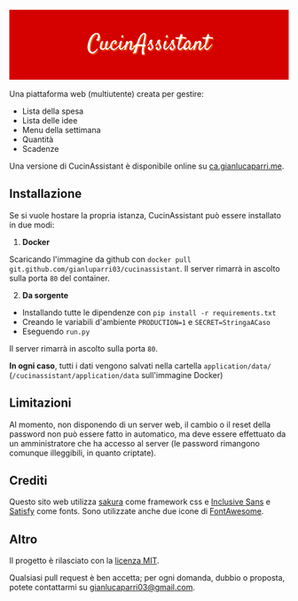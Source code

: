 ![CucinAssistant](application/static/banner.png)

Una piattaforma web (multiutente) creata per gestire:

- Lista della spesa
- Lista delle idee
- Menu della settimana
- Quantità
- Scadenze

Una versione di CucinAssistant è disponibile online su [ca.gianlucaparri.me](https://ca.gianlucaparri.me).

## Installazione

Se si vuole hostare la propria istanza, CucinAssistant può essere installato in due modi:

1. **Docker**

Scaricando l'immagine da github con `docker pull git.github.com/gianluparri03/cucinassistant`.
Il server rimarrà in ascolto sulla porta `80` del container.


2. **Da sorgente**

- Installando tutte le dipendenze con `pip install -r requirements.txt`
- Creando le variabili d'ambiente `PRODUCTION=1` e `SECRET=StringaACaso`
- Eseguendo `run.py`

Il server rimarrà in ascolto sulla porta `80`.

**In ogni caso**, tutti i dati vengono salvati nella cartella `application/data/` (`/cucinassistant/application/data` sull'immagine Docker)

## Limitazioni

Al momento, non disponendo di un server web, il cambio o il reset della password non può essere fatto in automatico, ma deve
essere effettuato da un amministratore che ha accesso al server (le password rimangono comunque illeggibili, in quanto criptate).

## Crediti

Questo sito web utilizza [sakura](https://github.com/oxalorg/sakura) come framework css e [Inclusive Sans](https://fonts.google.com/specimen/Inclusive+Sans?query=inclusive+sans)
e [Satisfy](https://fonts.google.com/specimen/Satisfy?query=satisfy) come fonts.
Sono utilizzate anche due icone di [FontAwesome](https://fontawesome.com/).

## Altro

Il progetto è rilasciato con la [licenza MIT](/blob/main/LICENSE).

Qualsiasi pull request è ben accetta; per ogni domanda, dubbio o proposta, potete contattarmi su <a href="mailto:gianluparri03@gmail.com?subject=[CucinAssistant]">gianlucaparri03@gmail.com</a>.
